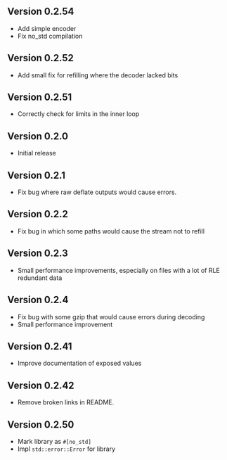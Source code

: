 ## Version 0.2.54

- Add simple encoder
- Fix no_std compilation

## Version 0.2.52

- Add small fix for refilling where the decoder lacked bits

## Version 0.2.51

- Correctly check for limits in the inner loop

## Version 0.2.0

- Initial release

## Version 0.2.1

- Fix bug where raw deflate outputs would cause errors.

## Version 0.2.2

- Fix bug in which some paths would cause the stream not to refill

## Version 0.2.3

- Small performance improvements, especially on files with a lot of RLE redundant data

## Version 0.2.4

- Fix bug with some gzip that would cause errors during decoding
- Small performance improvement

## Version 0.2.41

- Improve documentation of exposed values

## Version 0.2.42

- Remove broken links in README.

## Version 0.2.50

- Mark library as `#[no_std]`
- Impl `std::error::Error` for library